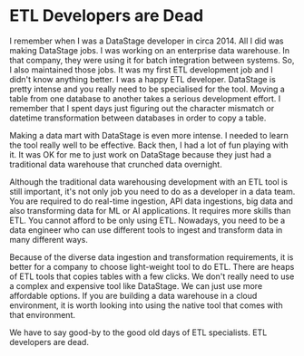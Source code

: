 # ETL Developers are Dead

I remember when I was a DataStage developer in circa 2014. All I did was making DataStage jobs. I was working on an enterprise data warehouse. In that company, they were using it for batch integration between systems. So, I also maintained those jobs. It was my first ETL development job and I didn't know anything better. I was a happy ETL developer. DataStage is pretty intense and you really need to be specialised for the tool. Moving a table from one database to another takes a serious development effort. I remember that I spent days just figuring out the character mismatch or datetime transformation between databases in order to copy a table. 

Making a data mart with DataStage is even more intense. I needed to learn the tool really well to be effective. Back then, I had a lot of fun playing with it.  It was OK for me to just work on DataStage because they just had a traditional data warehouse that crunched data overnight. 

Although the traditional data warehousing development with an ETL tool is still important, it's not only job you need to do as a developer in a data team. You are required to do real-time ingestion, API data ingestions, big data and also transforming data for ML or AI applications. It requires more skills than ETL. You cannot afford to be only using ETL. Nowadays, you need to be a data engineer who can use different tools to ingest and transform data in many different ways.

Because of the diverse data ingestion and transformation requirements, it is better for a company to choose light-weight tool to do ETL. There are heaps of ETL tools that copies tables with a few clicks. We don't really need to use a complex and expensive tool like DataStage. We can just use more affordable options. If you are building a data warehouse in a cloud environment, it is worth looking into using the native tool that comes with that environment.

We have to say good-by to the good old days of ETL specialists. ETL developers are dead.

